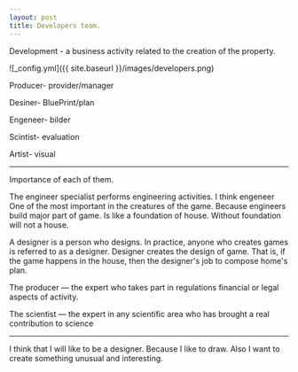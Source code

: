 ```yaml
---
layout: post
title: Developers team.
---
```


Development - a business activity related to the creation of the property.

![_config.yml]({{ site.baseurl }}/images/developers.png)

  Producer- provider/manager 
  
  Desiner- BluePrint/plan 
  
  Engeneer- bilder 
  
  Scintist- evaluation
  
  Artist- visual 
  
 --- 
 Importance of each of them.

 
  The engineer specialist performs engineering activities. I think engeneer One of the most important in the creatures of the game. Because engineers build major part of game. Is like a foundation of house. Without foundation will not a house.
  
  A designer is a person who designs. In practice, anyone who creates games is referred to as a designer. Designer creates the design of game. That is, if the game happens  in the house, then the designer's job to compose home's plan.
  
  The producer — the expert who takes part in regulations financial or legal aspects of activity.

  The scientist — the expert in any scientific area who has brought a real contribution to science
  
  ---
  I think that I will like to be a designer. Because I like to draw. Also I want to create something unusual and interesting.


  
  
  
 
